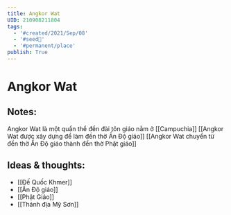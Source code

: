 ```yaml
---
title: Angkor Wat
UID: 210908211804
tags:
  - '#created/2021/Sep/08'
  - '#seed🥜'
  - '#permanent/place'
publish: True
---
```

# Angkor Wat

## Notes:
Angkor Wat là một quần thể đền đài tôn giáo nằm ở [[Campuchia]]
[[Angkor Wat được xây dựng để làm đền thờ Ấn Độ giáo]]
[[Angkor Wat chuyển từ đền thờ Ấn Độ giáo thành đền thờ Phật giáo]]

## Ideas & thoughts:
- [[Đế Quốc Khmer]]
- [[Ấn Độ giáo]]
- [[Phật Giáo]]
- [[Thánh địa Mỹ Sơn]]
